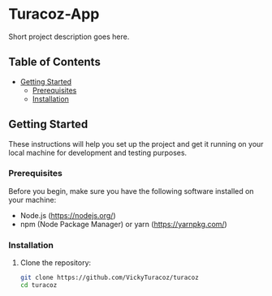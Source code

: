 # Turacoz-App

Short project description goes here.

## Table of Contents

- [Getting Started](#getting-started)
  - [Prerequisites](#prerequisites)
  - [Installation](#installation)

## Getting Started

These instructions will help you set up the project and get it running on your local machine for development and testing purposes.

### Prerequisites

Before you begin, make sure you have the following software installed on your machine:

- Node.js (https://nodejs.org/)
- npm (Node Package Manager) or yarn (https://yarnpkg.com/)

### Installation

1. Clone the repository:
   ```bash
   git clone https://github.com/VickyTuracoz/turacoz
   cd turacoz
   ```

